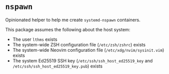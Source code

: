 # `nspawn`

Opinionated helper to help me create `systemd-nspawn` containers.

This package assumes the following about the host system:

- The user `lthms` exists
- The system-wide ZSH configuration file (`/etc/zsh/zshrc`) exists
- The system-wide Neovim configuration file (`/etc/xdg/nvim/sysinit.vim`)
  exists
- The system Ed25519 SSH key (`/etc/ssh/ssh_host_ed25519_key` and
  `/etc/ssh/ssh_host_ed25519_key.pub`) exists
